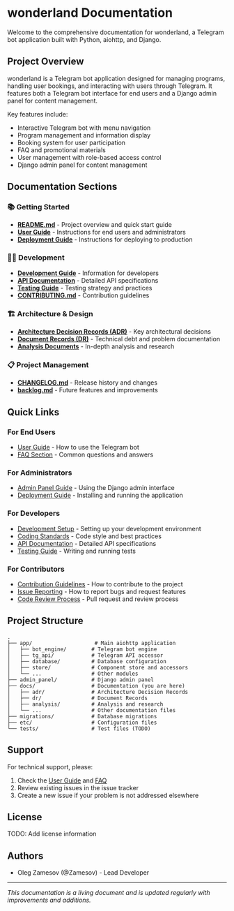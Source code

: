 # wonderland Documentation

Welcome to the comprehensive documentation for wonderland, a Telegram bot application built with Python, aiohttp, and Django.

## Project Overview

wonderland is a Telegram bot application designed for managing programs, handling user bookings, and interacting with users through Telegram. It features both a Telegram bot interface for end users and a Django admin panel for content management.

Key features include:
- Interactive Telegram bot with menu navigation
- Program management and information display
- Booking system for user participation
- FAQ and promotional materials
- User management with role-based access control
- Django admin panel for content management

## Documentation Sections

### 📚 Getting Started

- [**README.md**](../README.md) - Project overview and quick start guide
- [**User Guide**](user_guide.md) - Instructions for end users and administrators
- [**Deployment Guide**](deployment.md) - Instructions for deploying to production

### 👨‍💻 Development

- [**Development Guide**](development.md) - Information for developers
- [**API Documentation**](api.md) - Detailed API specifications
- [**Testing Guide**](testing.md) - Testing strategy and practices
- [**CONTRIBUTING.md**](CONTRIBUTING.md) - Contribution guidelines

### 🏗️ Architecture & Design

- [**Architecture Decision Records (ADR)**](adr/) - Key architectural decisions
- [**Document Records (DR)**](dr/) - Technical debt and problem documentation
- [**Analysis Documents**](analysis/) - In-depth analysis and research

### 📋 Project Management

- [**CHANGELOG.md**](CHANGELOG.md) - Release history and changes
- [**backlog.md**](backlog.md) - Future features and improvements

## Quick Links

### For End Users
- [User Guide](user_guide.md) - How to use the Telegram bot
- [FAQ Section](user_guide.md#faq-section) - Common questions and answers

### For Administrators
- [Admin Panel Guide](user_guide.md#for-administrators-admin-panel) - Using the Django admin interface
- [Deployment Guide](deployment.md) - Installing and running the application

### For Developers
- [Development Setup](development.md#development-environment-setup) - Setting up your development environment
- [Coding Standards](development.md#coding-standards) - Code style and best practices
- [API Documentation](api.md) - Detailed API specifications
- [Testing Guide](testing.md) - Writing and running tests

### For Contributors
- [Contribution Guidelines](CONTRIBUTING.md) - How to contribute to the project
- [Issue Reporting](CONTRIBUTING.md#reporting-issues) - How to report bugs and request features
- [Code Review Process](CONTRIBUTING.md#pull-request-process) - Pull request and review process

## Project Structure

```
.
├── app/                    # Main aiohttp application
│   ├── bot_engine/        # Telegram bot engine
│   ├── tg_api/            # Telegram API accessor
│   ├── database/          # Database configuration
│   ├── store/             # Component store and accessors
│   └── ...                # Other modules
├── admin_panel/           # Django admin panel
├── docs/                  # Documentation (you are here)
│   ├── adr/               # Architecture Decision Records
│   ├── dr/                # Document Records
│   ├── analysis/          # Analysis and research
│   └── ...                # Other documentation files
├── migrations/            # Database migrations
├── etc/                   # Configuration files
└── tests/                 # Test files (TODO)
```

## Support

For technical support, please:
1. Check the [User Guide](user_guide.md) and [FAQ](user_guide.md#faq-section)
2. Review existing issues in the issue tracker
3. Create a new issue if your problem is not addressed elsewhere

## License

TODO: Add license information

## Authors

- Oleg Zamesov (@Zamesov) - Lead Developer

---

*This documentation is a living document and is updated regularly with improvements and additions.*